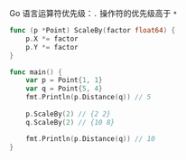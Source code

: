 









Go 语言运算符优先级：`.` 操作符的优先级高于 `*`

~~~go
func (p *Point) ScaleBy(factor float64) {
    p.X *= factor
    p.Y *= factor
}

func main() {
    var p = Point{1, 1}
    var q = Point{5, 4}
    fmt.Println(p.Distance(q)) // 5
    
    p.ScaleBy(2) // {2 2}
	q.ScaleBy(2) // {10 8}

	fmt.Println(p.Distance(q)) // 10
}
~~~

